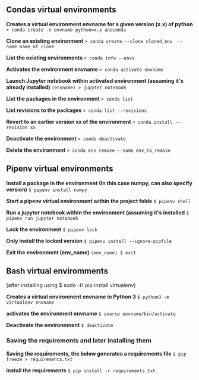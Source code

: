 ## Condas virtual environments

**Creates a virtual environment envname for a given version (x.x) of python**
`> conda create -n envname python=x.x anaconda`

**Clone an existing environment**
`> conda create --clone cloned_env  --name name_of_clone`

**List the existing environments**
`> conda info --envs`

**Activates the environment envname**
`> conda activate envname`

**Launch Jupyter notebook within activated environment (assuming it's already installed)**
`(envname) > jupyter notebook`

**List the packages in the environment**
`> conda list`

**List revisions to the packages**
`> conda list --revisions`

**Revert to an earlier version xx of the environment**
`> conda install --revision xx`

**Deactivate the environment**
`> conda deactivate`

**Delete the environment**
`> conda env remove --name env_to_remove` 


## Pipenv virtual environments 

**Install a package in the environment (In this case numpy, can also specify version)**
`$ pipenv install numpy`

**Start a pipenv virtual environment within the project folde**
`$ pipenv shell`

**Run a jupyter notebook within the environment (assuming it's installed** 
`$ pipenv run jupyter notebook`

**Lock the environment**
`$ pipenv lock`

**Only install the locked version**
`$ pipenv install --ignore-pipfile`

**Exit the environment (env_name)**
`(env_name) $ exit`


## Bash virtual enviromments
(after installing using $ sudo -H pip install virtualenv)

**Creates a virtual environment envname in Python 3**
`$ python3 -m  virtualenv envname`

**activates the environment envname**
`$ source envname/bin/activate`

**Deactivate the environmnent**
`$ deactivate`

### Saving the requirements and later installing them

**Saving the requirements, the below generates a requirements file**
`$ pip freeze > requirements.txt` 

**install the requirements**
`$ pip install -r requirements.txt`




